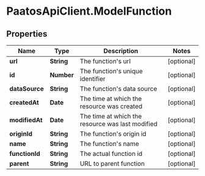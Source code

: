 # PaatosApiClient.ModelFunction

## Properties
Name | Type | Description | Notes
------------ | ------------- | ------------- | -------------
**url** | **String** | The function&#39;s url | [optional] 
**id** | **Number** | The function&#39;s unique identifier | [optional] 
**dataSource** | **String** | The function&#39;s data source | [optional] 
**createdAt** | **Date** | The time at which the resource was created | [optional] 
**modifiedAt** | **Date** | The time at which the resource was last modified | [optional] 
**originId** | **String** | The function&#39;s origin id | [optional] 
**name** | **String** | The function&#39;s name | [optional] 
**functionId** | **String** | The actual function id | [optional] 
**parent** | **String** | URL to parent function | [optional] 


